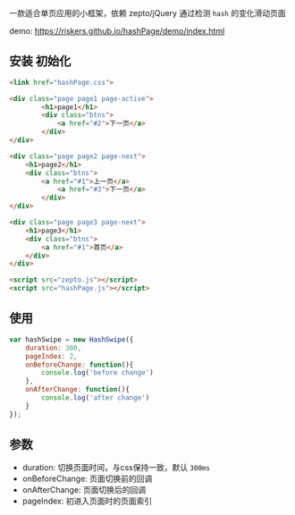 一款适合单页应用的小框架，依赖 zepto/jQuery
通过检测 `hash` 的变化滑动页面

demo: https://riskers.github.io/hashPage/demo/index.html

## 安装 初始化

```html
<link href="hashPage.css">

<div class="page page1 page-active">
		<h1>page1</h1>
		<div class="btns">
			<a href="#2">下一页</a>
		</div>
</div>

<div class="page page2 page-next">
	<h1>page2</h1>
	<div class="btns">
		<a href="#1">上一页</a>
			<a href="#3">下一页</a>
		</div>
</div>

<div class="page page3 page-next">
	<h1>page3</h1>
	<div class="btns">
		<a href="#1">首页</a>
	</div>
</div>

<script src="zepto.js"></script>
<script src="hashPage.js"></script>
```

## 使用

```js
var hashSwipe = new HashSwipe({
	duration: 300,
	pageIndex: 2,
	onBeforeChange: function(){
		console.log('before change')
	},
	onAfterChange: function(){
		console.log('after change')
	}
});
```

## 参数

* duration: 切换页面时间，与css保持一致，默认 `300ms`
* onBeforeChange: 页面切换前的回调
* onAfterChange: 页面切换后的回调
* pageIndex: 初进入页面时的页面索引


